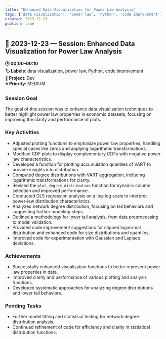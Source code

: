 ```yaml
---
title: "Enhanced Data Visualization for Power Law Analysis"
tags: ['data visualization', 'power law', 'Python', 'code improvement']
created: 2023-12-23
publish: true
---
```


## 📅 2023-12-23 — Session: Enhanced Data Visualization for Power Law Analysis

**🕒 00:00–00:10**  
**🏷️ Labels**: data visualization, power law, Python, code improvement  
**📂 Project**: Dev  
**⭐ Priority**: MEDIUM  


### Session Goal
The goal of this session was to enhance data visualization techniques to better highlight power law properties in economic datasets, focusing on improving the clarity and performance of plots.

### Key Activities
- Adjusted plotting functions to emphasize power law properties, handling special cases like zeros and applying logarithmic transformations.
- Modified CDF plots to display complementary CDFs with negative power law characteristics.
- Developed a function for plotting accumulation quantiles of VART to provide insights into distribution.
- Computed degree distributions with VART aggregation, including logarithmic transformations for clarity.
- Revised the `plot_degree_distribution` function for dynamic column selection and improved performance.
- Conducted OLS regression analysis on a log-log scale to interpret power-law distribution characteristics.
- Analyzed network degree distribution, focusing on tail behaviors and suggesting further modeling steps.
- Outlined a methodology for lower tail analysis, from data preprocessing to model validation.
- Provided code improvement suggestions for clipped lognormal distribution and enhanced code for size distributions and quantiles.
- Improved code for experimentation with Gaussian and Laplace deviations.

### Achievements
- Successfully enhanced visualization functions to better represent power law properties in data.
- Improved clarity and performance of various plotting and analysis functions.
- Developed systematic approaches for analyzing degree distributions and lower tail behaviors.

### Pending Tasks
- Further model fitting and statistical testing for network degree distribution analysis.
- Continued refinement of code for efficiency and clarity in statistical distribution functions.
